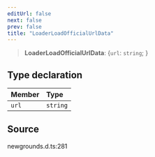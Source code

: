 ```yaml
---
editUrl: false
next: false
prev: false
title: "LoaderLoadOfficialUrlData"
---
```


> **LoaderLoadOfficialUrlData**: \{`url`: `string`;  }

## Type declaration

| Member | Type |
| :------ | :------ |
| `url` | `string` |

## Source

newgrounds.d.ts:281
